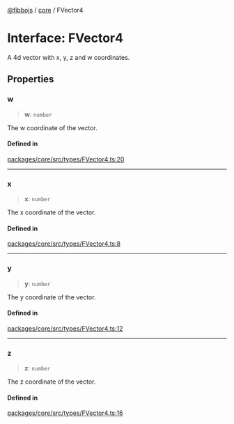 [@fibbojs](/api/index) / [core](/api/core) / FVector4

# Interface: FVector4

A 4d vector with x, y, z and w coordinates.

## Properties

### w

> **w**: `number`

The w coordinate of the vector.

#### Defined in

[packages/core/src/types/FVector4.ts:20](https://github.com/fibbojs/fibbo/blob/ca0e011a21c87d9c4978217c9b9041de6ed31595/packages/core/src/types/FVector4.ts#L20)

***

### x

> **x**: `number`

The x coordinate of the vector.

#### Defined in

[packages/core/src/types/FVector4.ts:8](https://github.com/fibbojs/fibbo/blob/ca0e011a21c87d9c4978217c9b9041de6ed31595/packages/core/src/types/FVector4.ts#L8)

***

### y

> **y**: `number`

The y coordinate of the vector.

#### Defined in

[packages/core/src/types/FVector4.ts:12](https://github.com/fibbojs/fibbo/blob/ca0e011a21c87d9c4978217c9b9041de6ed31595/packages/core/src/types/FVector4.ts#L12)

***

### z

> **z**: `number`

The z coordinate of the vector.

#### Defined in

[packages/core/src/types/FVector4.ts:16](https://github.com/fibbojs/fibbo/blob/ca0e011a21c87d9c4978217c9b9041de6ed31595/packages/core/src/types/FVector4.ts#L16)
